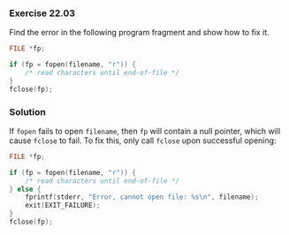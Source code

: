 ### Exercise 22.03

Find the error in the following program fragment and show how to fix it.

```c
FILE *fp;

if (fp = fopen(filename, "r")) {
    /* read characters until end-of-file */
}
fclose(fp);
```

### Solution

If `fopen` fails to open `filename`, then `fp` will contain a null pointer,
which will cause `fclose` to fail. To fix this, only call `fclose` upon
successful opening:

```c
FILE *fp;

if (fp = fopen(filename, "r")) {
    /* read characters until end-of-file */
} else {
    fprintf(stderr, "Error, cannot open file: %s\n", filename);
    exit(EXIT_FAILURE);
}
fclose(fp);
```
